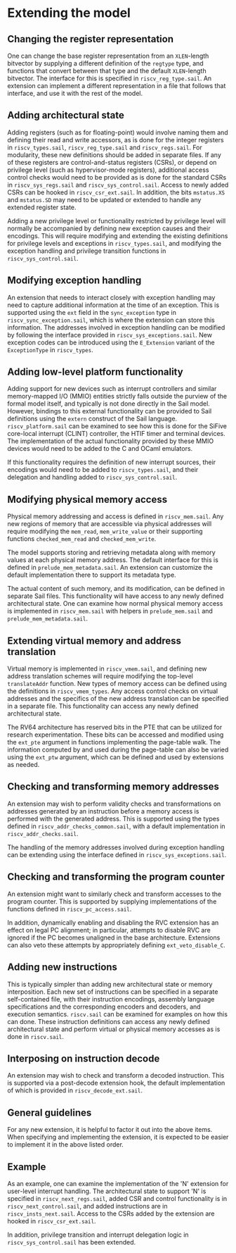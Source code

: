 Extending the model
===================

Changing the register representation
------------------------------------

One can change the base register representation from an `XLEN`-length
bitvector by supplying a different definition of the `regtype` type,
and functions that convert between that type and the default
`XLEN`-length bitvector.  The interface for this is specified in
`riscv_reg_type.sail`.  An extension can implement a different
representation in a file that follows that interface, and use it with
the rest of the model.

Adding architectural state
--------------------------

Adding registers (such as for floating-point) would involve naming
them and defining their read and write accessors, as is done for the
integer registers in `riscv_types.sail`, `riscv_reg_type.sail` and
`riscv_regs.sail`.  For modularity, these new definitions should be
added in separate files.  If any of these registers are
control-and-status registers (CSRs), or depend on
privilege level (such as hypervisor-mode registers), additional access
control checks would need to be provided as is done for the standard
CSRs in `riscv_sys_regs.sail` and `riscv_sys_control.sail`.  Access to
newly added CSRs can be hooked in `riscv_csr_ext.sail`. In addition,
the bits `mstatus.XS` and `mstatus.SD` may need to be updated
or extended to handle any extended register state.

Adding a new privilege level or functionality restricted by privilege
level will normally be accompanied by defining new exception causes
and their encodings.  This will require modifying and extending the
existing definitions for privilege levels and exceptions in
`riscv_types.sail`, and modifying the exception handling and privilege
transition functions in `riscv_sys_control.sail`.

Modifying exception handling
----------------------------

An extension that needs to interact closely with exception handling
may need to capture additional information at the time of an
exception.  This is supported using the `ext` field in the
`sync_exception` type in `riscv_sync_exception.sail`, which is where
the extension can store this information.  The addresses involved in
exception handling can be modified by following the interface provided
in `riscv_sys_exceptions.sail`.  New exception codes can be introduced
using the `E_Extension` variant of the `ExceptionType` in
`riscv_types`.

Adding low-level platform functionality
---------------------------------------

Adding support for new devices such as interrupt controllers and
similar memory-mapped I/O (MMIO) entities strictly falls outside the
purview of the formal model itself, and typically is not done
directly in the Sail model.  However, bindings to this external
functionality can be provided to Sail definitions using the `extern`
construct of the Sail language. `riscv_platform.sail` can be examined
to see how this is done for the SiFive core-local interrupt (CLINT)
controller, the HTIF timer and terminal devices.  The
implementation of the actual functionality provided by these MMIO
devices would need to be added to the C and OCaml emulators.

If this functionality requires the definition of new interrupt
sources, their encodings would need to be added to `riscv_types.sail`,
and their delegation and handling added to `riscv_sys_control.sail`.

Modifying physical memory access
--------------------------------

Physical memory addressing and access is defined in `riscv_mem.sail`.
Any new regions of memory that are accessible via physical addresses
will require modifying the `mem_read`, `mem_write_value` or their
supporting functions `checked_mem_read` and `checked_mem_write`.

The model supports storing and retrieving metadata along with memory
values at each physical memory address.  The default interface for
this is defined in `prelude_mem_metadata.sail`.  An extension can
customize the default implementation there to support its metadata
type.

The actual content of such memory, and its modification, can be
defined in separate Sail files.  This functionality will have access
to any newly defined architectural state.  One can examine how normal
physical memory access is implemented in `riscv_mem.sail` with helpers
in `prelude_mem.sail` and `prelude_mem_metadata.sail`.

Extending virtual memory and address translation
------------------------------------------------

Virtual memory is implemented in `riscv_vmem.sail`, and defining new
address translation schemes will require modifying the top-level
`translateAddr` function.  New types of memory access can be defined
using the definitions in `riscv_vmem_types`.  Any access control
checks on virtual addresses and the specifics of the new address
translation can be specified in a separate file.  This functionality
can access any newly defined architectural state.

The RV64 architecture has reserved bits in the PTE that can be
utilized for research experimentation.  These bits can be accessed and
modified using the `ext_pte` argument in functions implementing the
page-table walk.  The information computed by and used during the
page-table can also be varied using the `ext_ptw` argument, which can
be defined and used by extensions as needed.

Checking and transforming memory addresses
------------------------------------------

An extension may wish to perform validity checks and transformations
on addresses generated by an instruction before a memory access is
performed with the generated address.  This is supported using the
types defined in `riscv_addr_checks_common.sail`, with a default
implementation in `riscv_addr_checks.sail`.

The handling of the memory addresses involved during exception
handling can be extending using the interface defined in
`riscv_sys_exceptions.sail`.

Checking and transforming the program counter
---------------------------------------------

An extension might want to similarly check and transform accesses to
the program counter.  This is supported by supplying implementations
of the functions defined in `riscv_pc_access.sail`.

In addition, dynamically enabling and disabling the RVC extension has
an effect on legal PC alignment; in particular, attempts to disable
RVC are ignored if the PC becomes unaligned in the base architecture.
Extensions can also veto these attempts by appropriately defining
`ext_veto_disable_C`.

Adding new instructions
-----------------------

This is typically simpler than adding new architectural state or
memory interposition.  Each new set of instructions can be specified
in a separate self-contained file, with their instruction encodings,
assembly language specifications and the corresponding encoders and
decoders, and execution semantics. `riscv.sail` can be examined for
examples on how this can done.  These instruction definitions can
access any newly defined architectural state and perform virtual or
physical memory accesses as is done in `riscv.sail`.

Interposing on instruction decode
---------------------------------

An extension may wish to check and transform a decoded instruction.
This is supported via a post-decode extension hook, the default
implementation of which is provided in `riscv_decode_ext.sail`.

General guidelines
------------------

For any new extension, it is helpful to factor it out into the above
items.  When specifying and implementing the extension, it is expected
to be easier to implement it in the above listed order.

Example
-------

As an example, one can examine the implementation of the 'N' extension
for user-level interrupt handling.  The architectural state to support
'N' is specified in `riscv_next_regs.sail`, added CSR and control
functionality is in `riscv_next_control.sail`, and added instructions
are in `riscv_insts_next.sail`.  Access to the CSRs added by the
extension are hooked in `riscv_csr_ext.sail`.

In addition, privilege transition and interrupt delegation logic in
`riscv_sys_control.sail` has been extended.
